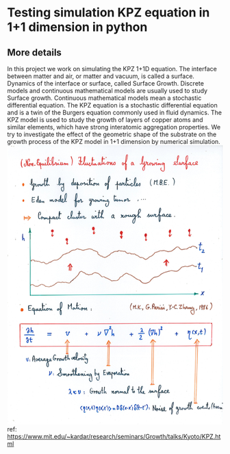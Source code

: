 # Testing simulation KPZ equation in 1+1 dimension in python 
More details
------------
In this project we work on simulating the KPZ 1+1D equation.
The interface between matter and air, or matter and vacuum, is called a surface. Dynamics of the interface or surface, called Surface Growth. Discrete models and continuous mathematical models are usually used to study Surface growth. Continuous mathematical models mean a stochastic differential equation. The KPZ equation is a stochastic differential equation and is a twin of the Burgers equation commonly used in fluid dynamics. The KPZ model is used to study the growth of layers of copper atoms and similar elements, which have strong interatomic aggregation properties. We try to investigate the effect of the geometric shape of the substrate on the growth process of the KPZ model in 1+1 dimension by numerical simulation.
![Plot](https://github.com/HesamDerakhshan/FEM_KPZ/blob/main/KPZcolloquium_Page_07.jpg)
ref: https://www.mit.edu/~kardar/research/seminars/Growth/talks/Kyoto/KPZ.html

